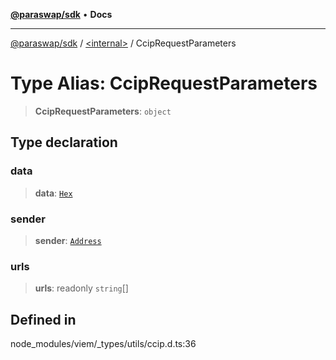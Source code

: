 [**@paraswap/sdk**](../../README.md) • **Docs**

***

[@paraswap/sdk](../../globals.md) / [\<internal\>](../README.md) / CcipRequestParameters

# Type Alias: CcipRequestParameters

> **CcipRequestParameters**: `object`

## Type declaration

### data

> **data**: [`Hex`](Hex.md)

### sender

> **sender**: [`Address`](Address.md)

### urls

> **urls**: readonly `string`[]

## Defined in

node\_modules/viem/\_types/utils/ccip.d.ts:36
